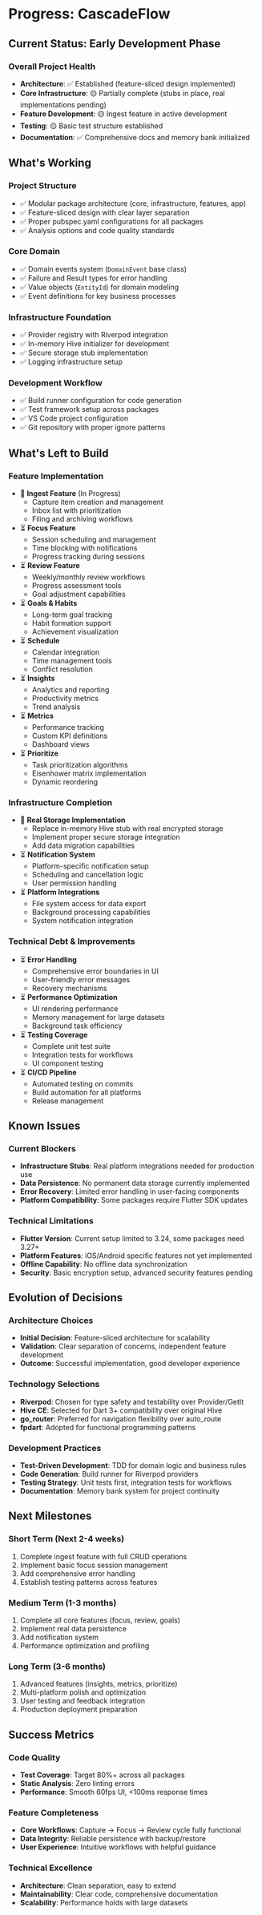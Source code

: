 # Progress: CascadeFlow

## Current Status: Early Development Phase

### Overall Project Health
- **Architecture**: ✅ Established (feature-sliced design implemented)
- **Core Infrastructure**: 🟡 Partially complete (stubs in place, real implementations pending)
- **Feature Development**: 🟡 Ingest feature in active development
- **Testing**: 🟡 Basic test structure established
- **Documentation**: ✅ Comprehensive docs and memory bank initialized

## What's Working

### Project Structure
- ✅ Modular package architecture (core, infrastructure, features, app)
- ✅ Feature-sliced design with clear layer separation
- ✅ Proper pubspec.yaml configurations for all packages
- ✅ Analysis options and code quality standards

### Core Domain
- ✅ Domain events system (`DomainEvent` base class)
- ✅ Failure and Result types for error handling
- ✅ Value objects (`EntityId`) for domain modeling
- ✅ Event definitions for key business processes

### Infrastructure Foundation
- ✅ Provider registry with Riverpod integration
- ✅ In-memory Hive initializer for development
- ✅ Secure storage stub implementation
- ✅ Logging infrastructure setup

### Development Workflow
- ✅ Build runner configuration for code generation
- ✅ Test framework setup across packages
- ✅ VS Code project configuration
- ✅ Git repository with proper ignore patterns

## What's Left to Build

### Feature Implementation
- 🔄 **Ingest Feature** (In Progress)
  - Capture item creation and management
  - Inbox list with prioritization
  - Filing and archiving workflows
- ⏳ **Focus Feature**
  - Session scheduling and management
  - Time blocking with notifications
  - Progress tracking during sessions
- ⏳ **Review Feature**
  - Weekly/monthly review workflows
  - Progress assessment tools
  - Goal adjustment capabilities
- ⏳ **Goals & Habits**
  - Long-term goal tracking
  - Habit formation support
  - Achievement visualization
- ⏳ **Schedule**
  - Calendar integration
  - Time management tools
  - Conflict resolution
- ⏳ **Insights**
  - Analytics and reporting
  - Productivity metrics
  - Trend analysis
- ⏳ **Metrics**
  - Performance tracking
  - Custom KPI definitions
  - Dashboard views
- ⏳ **Prioritize**
  - Task prioritization algorithms
  - Eisenhower matrix implementation
  - Dynamic reordering

### Infrastructure Completion
- 🔄 **Real Storage Implementation**
  - Replace in-memory Hive stub with real encrypted storage
  - Implement proper secure storage integration
  - Add data migration capabilities
- ⏳ **Notification System**
  - Platform-specific notification setup
  - Scheduling and cancellation logic
  - User permission handling
- ⏳ **Platform Integrations**
  - File system access for data export
  - Background processing capabilities
  - System notification integration

### Technical Debt & Improvements
- ⏳ **Error Handling**
  - Comprehensive error boundaries in UI
  - User-friendly error messages
  - Recovery mechanisms
- ⏳ **Performance Optimization**
  - UI rendering performance
  - Memory management for large datasets
  - Background task efficiency
- ⏳ **Testing Coverage**
  - Complete unit test suite
  - Integration tests for workflows
  - UI component testing
- ⏳ **CI/CD Pipeline**
  - Automated testing on commits
  - Build automation for all platforms
  - Release management

## Known Issues

### Current Blockers
- **Infrastructure Stubs**: Real platform integrations needed for production use
- **Data Persistence**: No permanent data storage currently implemented
- **Error Recovery**: Limited error handling in user-facing components
- **Platform Compatibility**: Some packages require Flutter SDK updates

### Technical Limitations
- **Flutter Version**: Current setup limited to 3.24, some packages need 3.27+
- **Platform Features**: iOS/Android specific features not yet implemented
- **Offline Capability**: No offline data synchronization
- **Security**: Basic encryption setup, advanced security features pending

## Evolution of Decisions

### Architecture Choices
- **Initial Decision**: Feature-sliced architecture for scalability
- **Validation**: Clear separation of concerns, independent feature development
- **Outcome**: Successful implementation, good developer experience

### Technology Selections
- **Riverpod**: Chosen for type safety and testability over Provider/GetIt
- **Hive CE**: Selected for Dart 3+ compatibility over original Hive
- **go_router**: Preferred for navigation flexibility over auto_route
- **fpdart**: Adopted for functional programming patterns

### Development Practices
- **Test-Driven Development**: TDD for domain logic and business rules
- **Code Generation**: Build runner for Riverpod providers
- **Testing Strategy**: Unit tests first, integration tests for workflows
- **Documentation**: Memory bank system for project continuity

## Next Milestones

### Short Term (Next 2-4 weeks)
1. Complete ingest feature with full CRUD operations
2. Implement basic focus session management
3. Add comprehensive error handling
4. Establish testing patterns across features

### Medium Term (1-3 months)
1. Complete all core features (focus, review, goals)
2. Implement real data persistence
3. Add notification system
4. Performance optimization and profiling

### Long Term (3-6 months)
1. Advanced features (insights, metrics, prioritize)
2. Multi-platform polish and optimization
3. User testing and feedback integration
4. Production deployment preparation

## Success Metrics

### Code Quality
- **Test Coverage**: Target 80%+ across all packages
- **Static Analysis**: Zero linting errors
- **Performance**: Smooth 60fps UI, <100ms response times

### Feature Completeness
- **Core Workflows**: Capture → Focus → Review cycle fully functional
- **Data Integrity**: Reliable persistence with backup/restore
- **User Experience**: Intuitive workflows with helpful guidance

### Technical Excellence
- **Architecture**: Clean separation, easy to extend
- **Maintainability**: Clear code, comprehensive documentation
- **Scalability**: Performance holds with large datasets